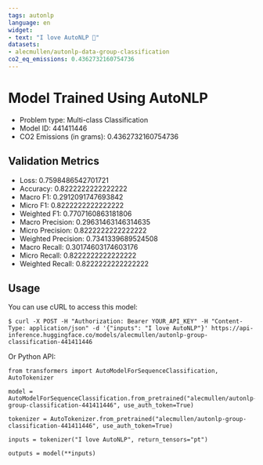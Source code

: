 ```yaml
---
tags: autonlp
language: en
widget:
- text: "I love AutoNLP 🤗"
datasets:
- alecmullen/autonlp-data-group-classification
co2_eq_emissions: 0.4362732160754736
---
```


# Model Trained Using AutoNLP

- Problem type: Multi-class Classification
- Model ID: 441411446
- CO2 Emissions (in grams): 0.4362732160754736

## Validation Metrics

- Loss: 0.7598486542701721
- Accuracy: 0.8222222222222222
- Macro F1: 0.2912091747693842
- Micro F1: 0.8222222222222222
- Weighted F1: 0.7707160863181806
- Macro Precision: 0.29631463146314635
- Micro Precision: 0.8222222222222222
- Weighted Precision: 0.7341339689524508
- Macro Recall: 0.30174603174603176
- Micro Recall: 0.8222222222222222
- Weighted Recall: 0.8222222222222222


## Usage

You can use cURL to access this model:

```
$ curl -X POST -H "Authorization: Bearer YOUR_API_KEY" -H "Content-Type: application/json" -d '{"inputs": "I love AutoNLP"}' https://api-inference.huggingface.co/models/alecmullen/autonlp-group-classification-441411446
```

Or Python API:

```
from transformers import AutoModelForSequenceClassification, AutoTokenizer

model = AutoModelForSequenceClassification.from_pretrained("alecmullen/autonlp-group-classification-441411446", use_auth_token=True)

tokenizer = AutoTokenizer.from_pretrained("alecmullen/autonlp-group-classification-441411446", use_auth_token=True)

inputs = tokenizer("I love AutoNLP", return_tensors="pt")

outputs = model(**inputs)
```